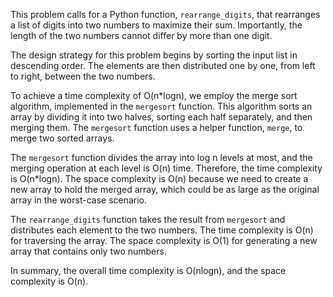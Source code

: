 This problem calls for a Python function, `rearrange_digits`, that rearranges a list of digits into two numbers to maximize their sum. Importantly, the length of the two numbers cannot differ by more than one digit.

The design strategy for this problem begins by sorting the input list in descending order. The elements are then distributed one by one, from left to right, between the two numbers.

To achieve a time complexity of O(n*logn), we employ the merge sort algorithm, implemented in the `mergesort` function. This algorithm sorts an array by dividing it into two halves, sorting each half separately, and then merging them. The `mergesort` function uses a helper function, `merge`, to merge two sorted arrays.

The `mergesort` function divides the array into log n levels at most, and the merging operation at each level is O(n) time. Therefore, the time complexity is O(n*logn). The space complexity is O(n) because we need to create a new array to hold the merged array, which could be as large as the original array in the worst-case scenario.

The `rearrange_digits` function takes the result from `mergesort` and distributes each element to the two numbers. The time complexity is O(n) for traversing the array. The space complexity is O(1) for generating a new array that contains only two numbers.

In summary, the overall time complexity is O(nlogn), and the space complexity is O(n).